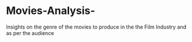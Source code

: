 # Movies-Analysis-
Insights on the genre of the movies to produce in the the Film Industry and as per the audience
